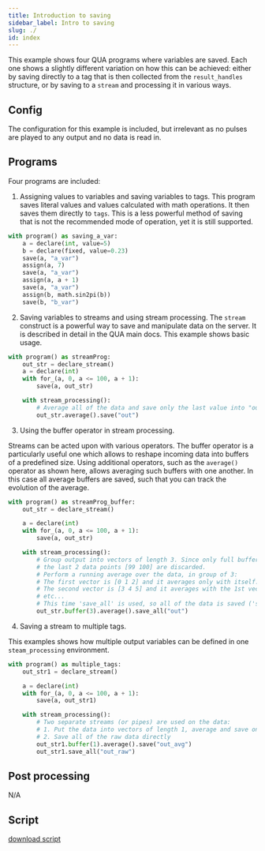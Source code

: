 ```yaml
---
title: Introduction to saving
sidebar_label: Intro to saving
slug: ./
id: index
---
```


This example shows four QUA programs where variables are saved.
Each one shows a slightly different variation on how this can be achieved:
either by saving directly to a tag that is then collected from the `result_handles`
structure, or by saving to a `stream` and processing it in various ways. 

## Config

The configuration for this example is included, but irrelevant as no pulses are 
played to any output and no data is read in. 

## Programs

Four programs are included: 
1. Assigning values to variables and saving variables to tags.
This program saves literal values and values calculated with math operations. 
It then saves them directly to `tags`. This is a less powerful method of saving
that is not the recommended mode of operation, yet it is still supported. 
```python
with program() as saving_a_var:
    a = declare(int, value=5)
    b = declare(fixed, value=0.23)
    save(a, "a_var")
    assign(a, 7)
    save(a, "a_var")
    assign(a, a + 1)
    save(a, "a_var")
    assign(b, math.sin2pi(b))
    save(b, "b_var")
```
2. Saving variables to streams and using stream processing.
The `stream` construct is a powerful way to save and manipulate data on the server. 
It is described in detail in the QUA main docs. This example shows basic usage. 
```python
with program() as streamProg:
    out_str = declare_stream()
    a = declare(int)
    with for_(a, 0, a <= 100, a + 1):
        save(a, out_str)

    with stream_processing():
        # Average all of the data and save only the last value into "out".
        out_str.average().save("out")
```
3. Using the buffer operator in stream processing.

Streams can be acted upon with various operators. The buffer operator is a 
particularly useful one which allows to reshape incoming data into buffers of 
a predefined size. Using additional operators, such as the `average()` operator 
as shown here, allows averaging such buffers with one another. In this case 
all average buffers are saved, such that you can track the evolution of the average.  
```python
with program() as streamProg_buffer:
    out_str = declare_stream()

    a = declare(int)
    with for_(a, 0, a <= 100, a + 1):
        save(a, out_str)

    with stream_processing():
        # Group output into vectors of length 3. Since only full buffers are used,
        # the last 2 data points [99 100] are discarded.
        # Perform a running average over the data, in group of 3:
        # The first vector is [0 1 2] and it averages only with itself.
        # The second vector is [3 4 5] and it averages with the 1st vector, giving [1.5 2.5 3.5].
        # etc...
        # This time 'save_all' is used, so all of the data is saved ('save' would have only saved [48 49 50])
        out_str.buffer(3).average().save_all("out")
```
4. Saving a stream to multiple tags.

This examples shows how multiple output variables can be defined in one `steam_processing`
environment. 
```python
with program() as multiple_tags:
    out_str1 = declare_stream()

    a = declare(int)
    with for_(a, 0, a <= 100, a + 1):
        save(a, out_str1)

    with stream_processing():
        # Two separate streams (or pipes) are used on the data:
        # 1. Put the data into vectors of length 1, average and save only the last one
        # 2. Save all of the raw data directly
        out_str1.buffer(1).average().save("out_avg")
        out_str1.save_all("out_raw")
```

## Post processing 

N/A

## Script

[download script](intro_to_saving.py)

